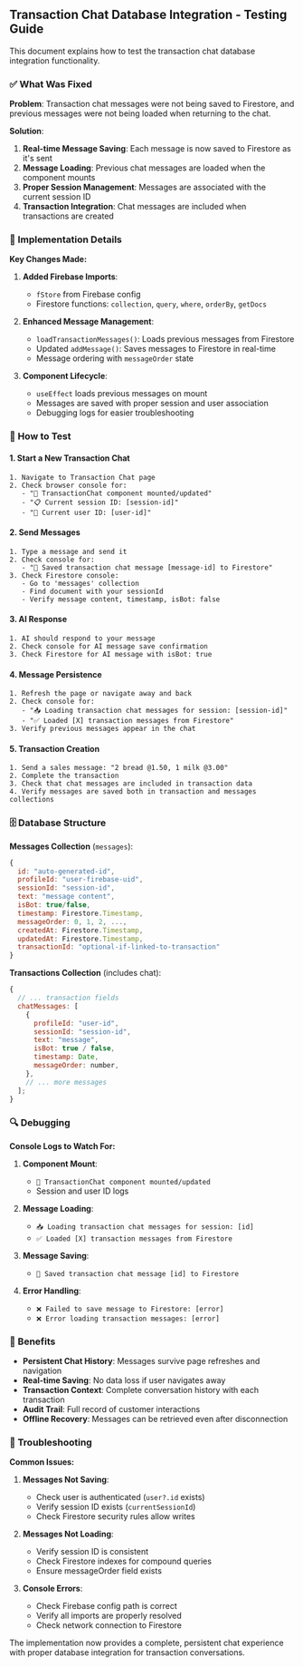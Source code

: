 ## Transaction Chat Database Integration - Testing Guide

This document explains how to test the transaction chat database integration functionality.

### ✅ What Was Fixed

**Problem**: Transaction chat messages were not being saved to Firestore, and previous messages were not being loaded when returning to the chat.

**Solution**:

1. **Real-time Message Saving**: Each message is now saved to Firestore as it's sent
2. **Message Loading**: Previous chat messages are loaded when the component mounts
3. **Proper Session Management**: Messages are associated with the current session ID
4. **Transaction Integration**: Chat messages are included when transactions are created

### 🔧 Implementation Details

**Key Changes Made:**

1. **Added Firebase Imports**:

   - `fStore` from Firebase config
   - Firestore functions: `collection`, `query`, `where`, `orderBy`, `getDocs`

2. **Enhanced Message Management**:

   - `loadTransactionMessages()`: Loads previous messages from Firestore
   - Updated `addMessage()`: Saves messages to Firestore in real-time
   - Message ordering with `messageOrder` state

3. **Component Lifecycle**:
   - `useEffect` loads previous messages on mount
   - Messages are saved with proper session and user association
   - Debugging logs for easier troubleshooting

### 📱 How to Test

#### 1. **Start a New Transaction Chat**

```
1. Navigate to Transaction Chat page
2. Check browser console for:
   - "🔧 TransactionChat component mounted/updated"
   - "📋 Current session ID: [session-id]"
   - "👤 Current user ID: [user-id]"
```

#### 2. **Send Messages**

```
1. Type a message and send it
2. Check console for:
   - "💾 Saved transaction chat message [message-id] to Firestore"
3. Check Firestore console:
   - Go to 'messages' collection
   - Find document with your sessionId
   - Verify message content, timestamp, isBot: false
```

#### 3. **AI Response**

```
1. AI should respond to your message
2. Check console for AI message save confirmation
3. Check Firestore for AI message with isBot: true
```

#### 4. **Message Persistence**

```
1. Refresh the page or navigate away and back
2. Check console for:
   - "📥 Loading transaction chat messages for session: [session-id]"
   - "✅ Loaded [X] transaction messages from Firestore"
3. Verify previous messages appear in the chat
```

#### 5. **Transaction Creation**

```
1. Send a sales message: "2 bread @1.50, 1 milk @3.00"
2. Complete the transaction
3. Check that chat messages are included in transaction data
4. Verify messages are saved both in transaction and messages collections
```

### 🗄️ Database Structure

**Messages Collection** (`messages`):

```javascript
{
  id: "auto-generated-id",
  profileId: "user-firebase-uid",
  sessionId: "session-id",
  text: "message content",
  isBot: true/false,
  timestamp: Firestore.Timestamp,
  messageOrder: 0, 1, 2, ...,
  createdAt: Firestore.Timestamp,
  updatedAt: Firestore.Timestamp,
  transactionId: "optional-if-linked-to-transaction"
}
```

**Transactions Collection** (includes chat):

```javascript
{
  // ... transaction fields
  chatMessages: [
    {
      profileId: "user-id",
      sessionId: "session-id",
      text: "message",
      isBot: true / false,
      timestamp: Date,
      messageOrder: number,
    },
    // ... more messages
  ];
}
```

### 🔍 Debugging

**Console Logs to Watch For:**

1. **Component Mount**:

   - `🔧 TransactionChat component mounted/updated`
   - Session and user ID logs

2. **Message Loading**:

   - `📥 Loading transaction chat messages for session: [id]`
   - `✅ Loaded [X] transaction messages from Firestore`

3. **Message Saving**:

   - `💾 Saved transaction chat message [id] to Firestore`

4. **Error Handling**:
   - `❌ Failed to save message to Firestore: [error]`
   - `❌ Error loading transaction messages: [error]`

### 🚀 Benefits

- **Persistent Chat History**: Messages survive page refreshes and navigation
- **Real-time Saving**: No data loss if user navigates away
- **Transaction Context**: Complete conversation history with each transaction
- **Audit Trail**: Full record of customer interactions
- **Offline Recovery**: Messages can be retrieved even after disconnection

### 🐛 Troubleshooting

**Common Issues:**

1. **Messages Not Saving**:

   - Check user is authenticated (`user?.id` exists)
   - Verify session ID exists (`currentSessionId`)
   - Check Firestore security rules allow writes

2. **Messages Not Loading**:

   - Verify session ID is consistent
   - Check Firestore indexes for compound queries
   - Ensure messageOrder field exists

3. **Console Errors**:
   - Check Firebase config path is correct
   - Verify all imports are properly resolved
   - Check network connection to Firestore

The implementation now provides a complete, persistent chat experience with proper database integration for transaction conversations.
